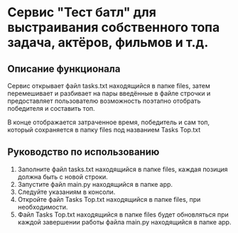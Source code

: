# Сервис "Тест батл" для выстраивания собственного топа задача, актёров, фильмов и т.д.

## Описание функционала

Сервис открывает файл tasks.txt находящийся в папке files, затем перемешивает и разбивает на пары введённые в файле 
строчки и предоставляет пользователю возможность поэтапно отобрать победителя и составить топ. 

В конце отображается затраченное время, победитель и сам топ, который сохраняется в папку files под названием Tasks Top.txt


## Руководство по использованию
1) Заполните файл tasks.txt находящийся в папке files, каждая позиция должна быть с новой строки.
2) Запустите файл main.py находящийся в папке app.
3) Следуйте указаниям в консоли.
4) Откройте файл Tasks Top.txt находящийся в папке files, при необходимости.
5) Файл Tasks Top.txt находящийся в папке files будет обновляться при каждой завершении работы файла main.py 
находящийся в папке app.
